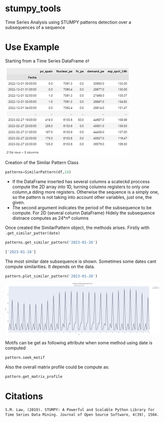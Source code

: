 # stumpy_tools
Time Series Analysis using STUMPY patterns detection over a subsequences of a sequence

# Use Example
Starting from a Time Series DataFrame `df`

![TimeSeriesDataFrame](./imgs/df.jpg)

Creation of the Similar Pattern Class

```python
patterns=SimilarPattern(df,24)
```

- If the DataFrame inserted has several columns a scateckd proccess compute the 2D array into 1D, turning columns registers to only one column,a dding more registers. Otherwise the sequence is a simply one, so the pattern is not taking into account other variables, just one, the given. 
- The second argument indicates the period of the subsequence to be compute. For 2D (several column DataFrame) Hidely the subsequence distnace computes as 24*nº columns

Once created the SimilarPattern object, the methods arises. Firstly with `.get_similar_patter(date)`

```python 
patterns.get_similar_pattern('2023-01-26')
```

```python
['2023-01-18']
```


The most similar date subsequence is shown. Sometimes some dates cant compute similarities. It depends on the data. 

```python
pattern.plot_similar_pattern('2023-01-26')
```

![PlotMostSimilarSubsequence](./imgs/plot.jpg)

Motifs can be get as following attribute when some method using date is computed

```python
pattern.seek_motif
```


Also the overall matrix profile could be compute as:

```python 
pattern.get_matrix_profile
```


# Citations

    S.M. Law, (2019). STUMPY: A Powerful and Scalable Python Library for Time Series Data Mining. Journal of Open Source Software, 4(39), 1504.







